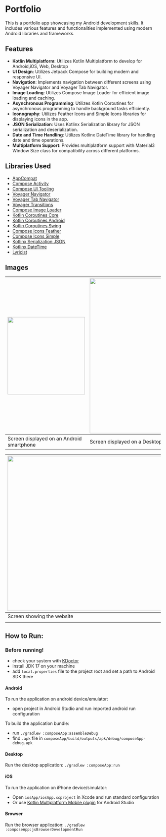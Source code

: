 # Portfolio

This is a portfolio app showcasing my Android development skills. It includes various features and
functionalities implemented using modern Android libraries and frameworks.

## Features

- **Kotlin Multiplatform**: Utilizes Kotlin Multiplatform to develop for Android,iOS, Web, Desktop
- **UI Design**: Utilizes Jetpack Compose for building modern and responsive UI.
- **Navigation**: Implements navigation between different screens using Voyager Navigator and
  Voyager Tab Navigator.
- **Image Loading**: Utilizes Compose Image Loader for efficient image loading and caching.
- **Asynchronous Programming**: Utilizes Kotlin Coroutines for asynchronous programming to handle
  background tasks efficiently.
- **Iconography**: Utilizes Feather Icons and Simple Icons libraries for displaying icons in the
  app.
- **JSON Serialization**: Uses Kotlinx Serialization library for JSON serialization and
  deserialization.
- **Date and Time Handling**: Utilizes Kotlinx DateTime library for handling date and time
  operations.
- **Multiplatform Support**: Provides multiplatform support with Material3 Window Size class for
  compatibility across different platforms.

## Libraries Used

- [AppCompat](https://developer.android.com/jetpack/androidx/releases/appcompat)
- [Compose Activity](https://developer.android.com/jetpack/androidx/releases/activity-compose)
- [Compose UI Tooling](https://developer.android.com/jetpack/androidx/releases/compose-ui-tooling)
- [Voyager Navigator](https://github.com/AdrielCafe/Voyager)
- [Voyager Tab Navigator](https://github.com/AdrielCafe/Voyager)
- [Voyager Transitions](https://github.com/AdrielCafe/Voyager)
- [Compose Image Loader](https://github.com/qdsfdhvh/compose-image-loader)
- [Kotlin Coroutines Core](https://github.com/Kotlin/kotlinx.coroutines)
- [Kotlin Coroutines Android](https://github.com/Kotlin/kotlinx.coroutines)
- [Kotlin Coroutines Swing](https://github.com/Kotlin/kotlinx.coroutines)
- [Compose Icons Feather](https://github.com/devsrsouza/compose-icons)
- [Compose Icons Simple](https://github.com/devsrsouza/compose-icons)
- [Kotlinx Serialization JSON](https://github.com/Kotlin/kotlinx.serialization)
- [Kotlinx DateTime](https://github.com/Kotlin/kotlinx-datetime)
- [Lyricist](https://github.com/AdrielCafe/Lyricist)

## Images

| <img src="https://github.com/user-attachments/assets/39c2a342-2ea5-49c7-a788-fdeef00964e9" width="250" /> | <img src="https://github.com/user-attachments/assets/08177c95-695c-4b44-b74c-ccbdc8758cba" width="500" /> |
|-------------------------------------------------|---------------------------------------------------|
| Screen displayed on an Android smartphone       | Screen displayed on a Desktop                     |


| <img src="https://github.com/user-attachments/assets/07fbe275-db43-487f-9fa8-7761f345fa19" width="500" /> | <img src="https://github.com/user-attachments/assets/0c6c0b4a-5642-4d7f-a668-495442ab79ae" width="500" /> |
|-----------------------------------------------|-----------------------------------------------|
| Screen showing the website                    | Screen showing all platforms                  |
|                                               |                                               |

## How to Run:

### Before running!

- check your system with [KDoctor](https://github.com/Kotlin/kdoctor)
- install JDK 17 on your machine
- add `local.properties` file to the project root and set a path to Android SDK there

#### Android

To run the application on android device/emulator:

- open project in Android Studio and run imported android run configuration

To build the application bundle:

- run `./gradlew :composeApp:assembleDebug`
- find `.apk` file in `composeApp/build/outputs/apk/debug/composeApp-debug.apk`

#### Desktop

Run the desktop application: `./gradlew :composeApp:run`

#### iOS

To run the application on iPhone device/simulator:

- Open `iosApp/iosApp.xcproject` in Xcode and run standard configuration
- Or
  use [Kotlin Multiplatform Mobile plugin](https://plugins.jetbrains.com/plugin/14936-kotlin-multiplatform-mobile)
  for Android Studio

#### Browser

Run the browser application: `./gradlew :composeApp:jsBrowserDevelopmentRun`

